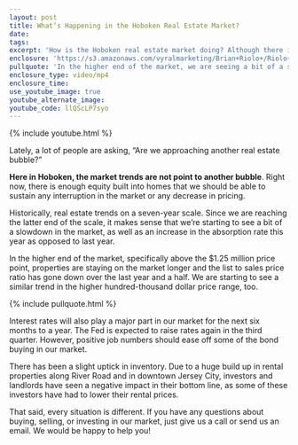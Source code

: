 ```yaml
---
layout: post
title: What’s Happening in the Hoboken Real Estate Market?
date:
tags:
excerpt: 'How is the Hoboken real estate market doing? Although there is concern about another real estate bubble, it doesn’t look like there’s anything to worry about.'
enclosure: 'https://s3.amazonaws.com/vyralmarketing/Brian+Riolo+/Riolo+July+1+What%E2%80%99s+Happening+in+the+Hoboken+Real+Estate+Market.mp4'
pullquote: 'In the higher end of the market, we are seeing a bit of a slowdown.'
enclosure_type: video/mp4
enclosure_time:
use_youtube_image: true
youtube_alternate_image:
youtube_code: llQScLP7syo
---
```



{% include youtube.html %}

Lately, a lot of people are asking, “Are we approaching another real estate bubble?”

**Here in Hoboken, the market trends are not point to another bubble**. Right now, there is enough equity built into homes that we should be able to sustain any interruption in the market or any decrease in pricing.

Historically, real estate trends on a seven-year scale. Since we are reaching the latter end of the scale, it makes sense that we’re starting to see a bit of a slowdown in the market, as well as an increase in the absorption rate this year as opposed to last year.

In the higher end of the market, specifically above the $1.25 million price point, properties are staying on the market longer and the list to sales price ratio has gone down over the last year and a half. We are starting to see a similar trend in the higher hundred-thousand dollar price range, too.

{% include pullquote.html %}

Interest rates will also play a major part in our market for the next six months to a year. The Fed is expected to raise rates again in the third quarter. However, positive job numbers should ease off some of the bond buying in our market.

There has been a slight uptick in inventory. Due to a huge build up in rental properties along River Road and in downtown Jersey City, investors and landlords have seen a negative impact in their bottom line, as some of these investors have had to lower their rental prices.

That said, every situation is different. If you have any questions about buying, selling, or investing in our market, just give us a call or send us an email. We would be happy to help you!